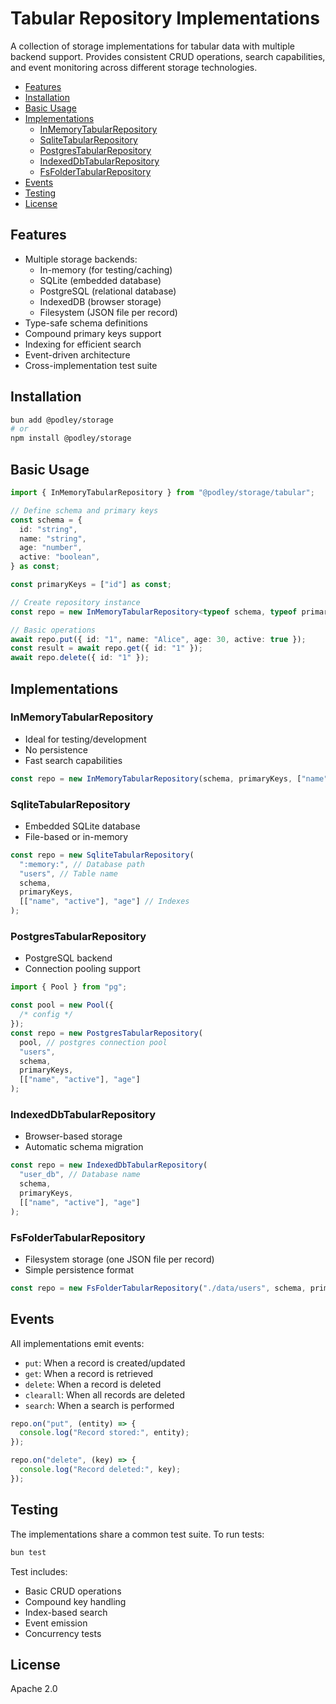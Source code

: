 # Tabular Repository Implementations

A collection of storage implementations for tabular data with multiple backend support. Provides consistent CRUD operations, search capabilities, and event monitoring across different storage technologies.

- [Features](#features)
- [Installation](#installation)
- [Basic Usage](#basic-usage)
- [Implementations](#implementations)
  - [InMemoryTabularRepository](#inmemorytabularrepository)
  - [SqliteTabularRepository](#sqlitetabularrepository)
  - [PostgresTabularRepository](#postgrestabularrepository)
  - [IndexedDbTabularRepository](#indexeddbtabularrepository)
  - [FsFolderTabularRepository](#fsfoldertabularrepository)
- [Events](#events)
- [Testing](#testing)
- [License](#license)

## Features

- Multiple storage backends:
  - In-memory (for testing/caching)
  - SQLite (embedded database)
  - PostgreSQL (relational database)
  - IndexedDB (browser storage)
  - Filesystem (JSON file per record)
- Type-safe schema definitions
- Compound primary keys support
- Indexing for efficient search
- Event-driven architecture
- Cross-implementation test suite

## Installation

```bash
bun add @podley/storage
# or
npm install @podley/storage
```

## Basic Usage

```typescript
import { InMemoryTabularRepository } from "@podley/storage/tabular";

// Define schema and primary keys
const schema = {
  id: "string",
  name: "string",
  age: "number",
  active: "boolean",
} as const;

const primaryKeys = ["id"] as const;

// Create repository instance
const repo = new InMemoryTabularRepository<typeof schema, typeof primaryKeys>(schema, primaryKeys);

// Basic operations
await repo.put({ id: "1", name: "Alice", age: 30, active: true });
const result = await repo.get({ id: "1" });
await repo.delete({ id: "1" });
```

## Implementations

### InMemoryTabularRepository

- Ideal for testing/development
- No persistence
- Fast search capabilities

```typescript
const repo = new InMemoryTabularRepository(schema, primaryKeys, ["name", "active"]);
```

### SqliteTabularRepository

- Embedded SQLite database
- File-based or in-memory

```typescript
const repo = new SqliteTabularRepository(
  ":memory:", // Database path
  "users", // Table name
  schema,
  primaryKeys,
  [["name", "active"], "age"] // Indexes
);
```

### PostgresTabularRepository

- PostgreSQL backend
- Connection pooling support

```typescript
import { Pool } from "pg";

const pool = new Pool({
  /* config */
});
const repo = new PostgresTabularRepository(
  pool, // postgres connection pool
  "users",
  schema,
  primaryKeys,
  [["name", "active"], "age"]
);
```

### IndexedDbTabularRepository

- Browser-based storage
- Automatic schema migration

```typescript
const repo = new IndexedDbTabularRepository(
  "user_db", // Database name
  schema,
  primaryKeys,
  [["name", "active"], "age"]
);
```

### FsFolderTabularRepository

- Filesystem storage (one JSON file per record)
- Simple persistence format

```typescript
const repo = new FsFolderTabularRepository("./data/users", schema, primaryKeys);
```

## Events

All implementations emit events:

- `put`: When a record is created/updated
- `get`: When a record is retrieved
- `delete`: When a record is deleted
- `clearall`: When all records are deleted
- `search`: When a search is performed

```typescript
repo.on("put", (entity) => {
  console.log("Record stored:", entity);
});

repo.on("delete", (key) => {
  console.log("Record deleted:", key);
});
```

## Testing

The implementations share a common test suite. To run tests:

```bash
bun test
```

Test includes:

- Basic CRUD operations
- Compound key handling
- Index-based search
- Event emission
- Concurrency tests

## License

Apache 2.0
